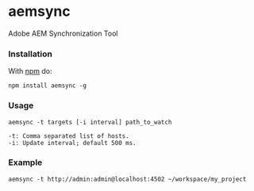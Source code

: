 aemsync
=======

Adobe AEM Synchronization Tool

### Installation

With [npm](http://npmjs.org) do:

```
npm install aemsync -g
```

### Usage

```
aemsync -t targets [-i interval] path_to_watch

-t: Comma separated list of hosts.
-i: Update interval; default 500 ms.
```

### Example

```
aemsync -t http://admin:admin@localhost:4502 ~/workspace/my_project
```
